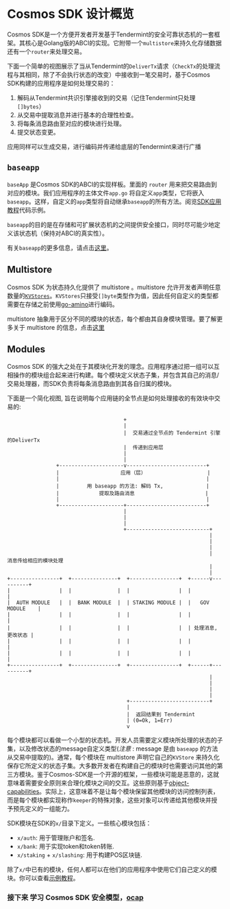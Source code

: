 # Cosmos SDK 设计概览

Cosmos SDK是一个方便开发者开发基于Tendermint的安全可靠状态机的一套框架。其核心是Golang版的ABCI的实现。它附带一个`multistore`来持久化存储数据还有一个`router`来处理交易。

下面一个简单的视图展示了当从Tendermint的`DeliverTx`请求（`CheckTx`的处理流程与其相同，除了不会执行状态的改变）中接收到一笔交易时，基于Cosmos SDK构建的应用程序是如何处理交易的：

1. 解码从Tendermint共识引擎接收到的交易（记住Tendermint只处理`[]bytes`）
2. 从交易中提取消息并进行基本的合理性检查。
3. 将每条消息路由至对应的模块进行处理。
4. 提交状态变更。

应用同样可以生成交易，进行编码并传递给底层的Tendermint来进行广播

## `baseapp`

`baseApp` 是Cosmos SDK的ABCI的实现样板。里面的 `router` 用来把交易路由到对应的模块。我们应用程序的主体文件`app.go` 将自定义`app`类型，它将嵌入`baseapp`。这样，自定义的`app`类型将自动继承`baseapp`的所有方法。阅览[SDK应用教程](https://github.com/tuckermint/sdk-application-tutorial/blob/master/app.go#L27)代码示例。

`baseapp`的目的是在存储和可扩展状态机的之间提供安全接口，同时尽可能少地定义该状态机（保持对ABCI的真实性）。

有关`baseapp`的更多信息，请点击[这里](../concepts/baseapp.md)。

## Multistore

Cosmos SDK 为状态持久化提供了 multistore 。multistore 允许开发者声明任意数量的[`KVStores`](https://github.com/blocklayerhq/chainkit)。`KVStores`只接受`[]byte`类型作为值，因此任何自定义的类型都需要在存储之前使用[go-amino](https://github.com/tendermint/go-amino)进行编码。

multistore 抽象用于区分不同的模块的状态，每个都由其自身模块管理。要了解更多关于 multistore 的信息，点击[这里](../concepts/store.md)

## Modules

Cosmos SDK 的强大之处在于其模块化开发的理念。应用程序通过把一组可以互相操作的模块组合起来进行构建。每个模块定义状态子集，并包含其自己的消息/交易处理器，而SDK负责将每条消息路由到其各自归属的模块。

下面是一个简化视图, 旨在说明每个应用链的全节点是如何处理接收的有效块中交易的:

```
                                      +
                                      |
                                      |  交易通过全节点的 Tendermint 引擎的DeliverTx
                                      |  传递到应用层
                                      |
                                      |
                +---------------------v--------------------------+
                |                    应用（层）                    |
                |                                                |
                |         用 baseapp 的方法: 解码 Tx,              |
                |             提取及路由消息                       |
                |                                                |
                +---------------------+--------------------------+
                                      |
                                      |
                                      |
                                      +---------------------------+
                                                                  |
                                                                  |
                                                                  |
                                                                  |  消息传给相应的模块处理
                                                                  |
                                                                  |
+----------------+  +---------------+  +----------------+  +------v----------+
|                |  |               |  |                |  |                 |
|  AUTH MODULE   |  |  BANK MODULE  |  | STAKING MODULE |  |   GOV MODULE    |
|                |  |               |  |                |  |                 |
|                |  |               |  |                |  | 处理消息, 更改状态 |
|                |  |               |  |                |  |                 |
|                |  |               |  |                |  |                 |
+----------------+  +---------------+  +----------------+  +------+----------+
                                                                  |
                                                                  |
                                                                  |
                                                                  |
                                       +--------------------------+
                                       |
                                       |  返回结果到 Tendermint
                                       | (0=Ok, 1=Err)
                                       v
```

每个模块都可以看做一个小型的状态机。开发人员需要定义模块所处理的状态的子集，以及修改状态的message自定义类型(*注意* : message 是由 `baseapp` 的方法从交易中提取的)。通常，每个模块在 multistore 声明它自己的`KVStore` 来持久化保存它所定义的状态子集。大多数开发者在构建自己的模块时也需要访问其他的第三方模块。鉴于Cosmos-SDK是一个开源的框架，一些模块可能是恶意的，这就意味着需要安全原则来合理化模块之间的交互。这些原则基于[object-capabilities](./ocap.md)。实际上，这意味着不是让每个模块保留其他模块的访问控制列表，而是每个模块都实现称作`keeper`的特殊对象，这些对象可以传递给其他模块并授予预先定义的一组能力。

SDK模块在SDK的`x/`目录下定义。一些核心模块包括：
+ `x/auth`: 用于管理账户和签名.
+ `x/bank`: 用于实现token和token转账.
+ `x/staking` + `x/slashing`: 用于构建POS区块链.

除了`x/`中已有的模块，任何人都可以在他们的应用程序中使用它们自己定义的模块。你可以查看[示例教程](https://learnblockchain.cn/docs/cosmos/tutorial/04-keeper.html)。

### 接下来 学习 Cosmos SDK 安全模型，[ocap](./ocap.md)
